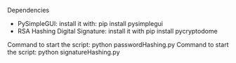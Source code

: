 Dependencies

- PySimpleGUI: install it with: pip install pysimplegui
- RSA Hashing Digital Signature: install it with pip install pycryptodome


Command to start the script: python passwordHashing.py
Command to start the script: python signatureHashing.py 
